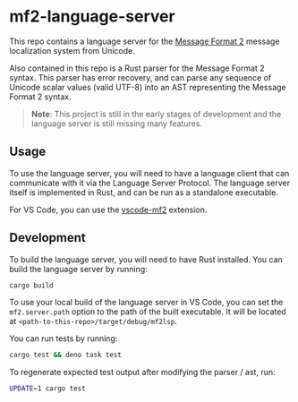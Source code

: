 # mf2-language-server

This repo contains a language server for the
[Message Format 2](https://messageformat.dev) message localization system from
Unicode.

Also contained in this repo is a Rust parser for the Message Format 2 syntax.
This parser has error recovery, and can parse any sequence of Unicode scalar
values (valid UTF-8) into an AST representing the Message Format 2 syntax.

> **Note**: This project is still in the early stages of development and the
> language server is still missing many features.

## Usage

To use the language server, you will need to have a language client that can
communicate with it via the Language Server Protocol. The language server itself
is implemented in Rust, and can be run as a standalone executable.

For VS Code, you can use the
[vscode-mf2](https://marketplace.visualstudio.com/items?itemName=nicolo-ribaudo.vscode-mf2)
extension.

## Development

To build the language server, you will need to have Rust installed. You can
build the language server by running:

```sh
cargo build
```

To use your local build of the language server in VS Code, you can set the
`mf2.server.path` option to the path of the built executable. It will be located
at `<path-to-this-repo>/target/debug/mf2lsp`.

You can run tests by running:

```sh
cargo test && deno task test
```

To regenerate expected test output after modifying the parser / ast, run:

```sh
UPDATE=1 cargo test
```
